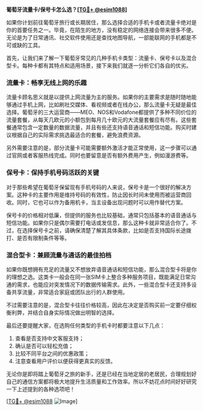 **葡萄牙流量卡/保号卡怎么选？[[TG💪+ @esim1088](https://t.me/s/esim1088)]**

如果你计划前往葡萄牙旅行或长期居住，那么选择合适的手机卡或者流量卡绝对是你的首要任务之一。毕竟，在陌生的地方，没有稳定的网络连接会带来很多不便。无论是为了日常通讯、社交软件使用还是查找地图导航，一部能联网的手机都是不可或缺的工具。

首先，让我们来了解一下葡萄牙常见的几种手机卡类型：流量卡、保号卡以及混合型卡。每种卡都有其特点和适用场景，接下来我们就逐一分析它们各自的优劣。

### 流量卡：畅享无线上网的乐趣

流量卡顾名思义就是以提供上网流量为主的服务。如果你的主要需求是随时随地能够通过手机上网，比如刷社交媒体、看视频或者在线办公，那么流量卡无疑是最佳选择。葡萄牙的三大运营商——MEO、NOS和Vodafone都提供了多种不同价位的流量套餐，从每天几欧元的小额包到每月几十欧元的大流量套餐应有尽有。这些套餐通常包含一定数量的数据流量，并且有些还支持语音通话和短信功能。购买时建议根据自己的实际需求挑选最适合的套餐，避免浪费资源。

另外需要注意的是，部分流量卡可能需要额外激活才能正常使用，这一步骤可以通过官网或者客服热线完成。同时也要留意是否有额外费用产生，例如漫游费等。

### 保号卡：保持手机号码活跃的关键

对于那些希望在葡萄牙保留现有手机号码的人来说，保号卡是一个很好的解决方案。这种卡的主要作用是维持号码的有效性，防止因长时间未使用而被运营商回收。同时，它也可以作为备用机卡，当主设备出现问题时可以用作替代方案。

保号卡的价格相对低廉，但提供的服务也比较基础，通常只包括基本的语音通话与短信功能。如果你只是偶尔需要打电话或发信息，那么这种卡就非常适合你了。不过，在选择保号卡之前，请确保清楚了解其具体条款，比如是否支持国际长途拨打、是否有限制条件等等。

### 混合型卡：兼顾流量与通话的最佳拍档

如果你既想拥有充足的流量又不想放弃语音通话和短信功能，那么混合型卡将是你的理想之选。这类卡一般会在同一张SIM卡上整合多种服务项目，既能满足日常沟通的需求，也能应对突发情况下的数据传输需求。此外，一些混合型卡还支持多设备共享流量，非常适合家庭或团队出行的人群使用。

不过需要注意的是，混合型卡往往价格较高，因此在决定是否购买前一定要仔细权衡利弊，并结合自身实际情况做出明智的选择。

最后还要提醒大家，在选购任何类型的手机卡时都要注意以下几点：
1. 查看是否支持中文客服支持；
2. 确认是否可以轻松充值；
3. 比较不同平台之间的优惠政策；
4. 注意查看用户评价以便获得更真实的反馈。

无论你是即将踏上葡萄牙之旅的新手，还是已经在当地定居的老居民，合理规划好自己的通信方案都将极大地提升生活质量和工作效率。所以不妨花点时间好好研究一下上述提到的各种选项吧！

[[TG💪+ @esim1088](https://t.me/s/esim1088) ![Image](https://i.postimg.cc/4NQfJmqS/Snipaste-2025-05-13-00-14-12.png)]